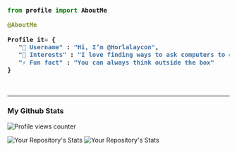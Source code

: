<h3>

```python
from profile import AboutMe

@AboutMe

Profile it= {
   "👋 Username" : "Hi, I’m @Horlalaycon",
   "👀 Interests" : "I love finding ways to ask computers to do things they aren't supposed to do.",
   "⚡ Fun fact" : "You can always think outside the box"
}

​
```
</h3>

------------------------------------------------------------------------------------
 ### My Github Stats
![Profile views counter](https://komarev.com/ghpvc/?username=Horlalaycon&color=brightgreen&style=plastic)


![Your Repository's Stats](https://github-readme-stats.vercel.app/api?username=Horlalaycon&show_icons=true)
![Your Repository's Stats](https://github-readme-stats.vercel.app/api/top-langs/?username=Horlalaycon&theme=blue-green)

<!---
Horlalaycon/Horlalaycon is a ✨ special ✨ repository because its `README.md` (this file) appears on your GitHub profile.
You can click the Preview link to take a look at your changes.
--->
